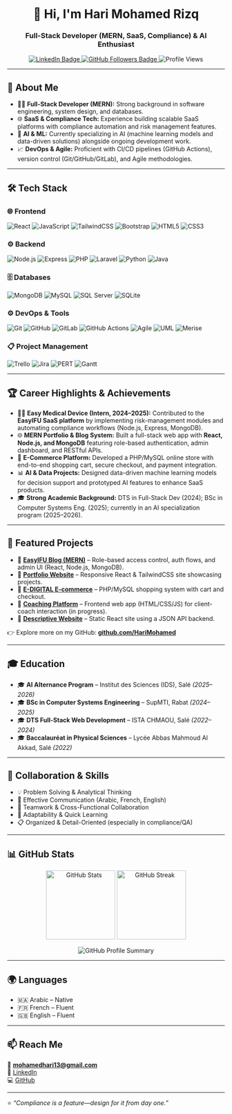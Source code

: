 <h1 align="center">👋 Hi, I'm Hari Mohamed Rizq</h1>
<h3 align="center">Full-Stack Developer (MERN, SaaS, Compliance) & AI Enthusiast</h3>

<p align="center">
  <a href="https://www.linkedin.com/in/mohamed-rizq-hari-4a6416249/">
    <img src="https://img.shields.io/badge/-LinkedIn-blue?style=flat-square&logo=linkedin" alt="LinkedIn Badge"/>
  </a>
  <a href="https://github.com/HariMohamed">
    <img src="https://img.shields.io/github/followers/HariMohamed?label=Follow&style=social" alt="GitHub Followers Badge"/>
  </a>
  <img src="https://komarev.com/ghpvc/?username=HariMohamed&style=flat-square&color=blue" alt="Profile Views"/>
</p>

---

## 🚀 About Me
- 👨‍💻 **Full-Stack Developer (MERN):** Strong background in software engineering, system design, and databases. 
- 🌐 **SaaS & Compliance Tech:** Experience building scalable SaaS platforms with compliance automation and risk management features.
- 🤖 **AI & ML:** Currently specializing in AI (machine learning models and data-driven solutions) alongside ongoing development work.
- 📈 **DevOps & Agile:** Proficient with CI/CD pipelines (GitHub Actions), version control (Git/GitHub/GitLab), and Agile methodologies.

---

## 🛠️ Tech Stack

### 🌐 Frontend  
![React](https://img.shields.io/badge/-React-61DAFB?style=for-the-badge&logo=react&logoColor=000) 
![JavaScript](https://img.shields.io/badge/-JavaScript-F7DF1E?style=for-the-badge&logo=javascript&logoColor=000) 
![TailwindCSS](https://img.shields.io/badge/-TailwindCSS-38B2AC?style=for-the-badge&logo=tailwind-css&logoColor=fff) 
![Bootstrap](https://img.shields.io/badge/-Bootstrap-7952B3?style=for-the-badge&logo=bootstrap&logoColor=fff) 
![HTML5](https://img.shields.io/badge/-HTML5-E34F26?style=for-the-badge&logo=html5&logoColor=fff) 
![CSS3](https://img.shields.io/badge/-CSS3-1572B6?style=for-the-badge&logo=css3&logoColor=fff)

### ⚙️ Backend  
![Node.js](https://img.shields.io/badge/-Node.js-43853D?style=for-the-badge&logo=node.js&logoColor=fff) 
![Express](https://img.shields.io/badge/-Express.js-000?style=for-the-badge&logo=express&logoColor=fff) 
![PHP](https://img.shields.io/badge/-PHP-777BB4?style=for-the-badge&logo=php&logoColor=fff) 
![Laravel](https://img.shields.io/badge/-Laravel-FF2D20?style=for-the-badge&logo=laravel&logoColor=fff) 
![Python](https://img.shields.io/badge/-Python-3776AB?style=for-the-badge&logo=python&logoColor=fff) 
![Java](https://img.shields.io/badge/-Java-ED8B00?style=for-the-badge&logo=java&logoColor=fff)

### 🗄️ Databases  
![MongoDB](https://img.shields.io/badge/-MongoDB-4EA94B?style=for-the-badge&logo=mongodb&logoColor=fff) 
![MySQL](https://img.shields.io/badge/-MySQL-4479A1?style=for-the-badge&logo=mysql&logoColor=fff) 
![SQL Server](https://img.shields.io/badge/-SQL%20Server-CC2927?style=for-the-badge&logo=microsoftsqlserver&logoColor=fff) 
![SQLite](https://img.shields.io/badge/-SQLite-003B57?style=for-the-badge&logo=sqlite&logoColor=fff)

### ⚙️ DevOps & Tools  
![Git](https://img.shields.io/badge/-Git-F05032?style=for-the-badge&logo=git&logoColor=fff) 
![GitHub](https://img.shields.io/badge/-GitHub-181717?style=for-the-badge&logo=github&logoColor=fff) 
![GitLab](https://img.shields.io/badge/-GitLab-FC6D26?style=for-the-badge&logo=gitlab&logoColor=fff) 
![GitHub Actions](https://img.shields.io/badge/-GitHub%20Actions-2088FF?style=for-the-badge&logo=github-actions&logoColor=fff) 
![Agile](https://img.shields.io/badge/-Agile-2496ED?style=for-the-badge&logo=scrumalliance&logoColor=fff) 
![UML](https://img.shields.io/badge/-UML-02569B?style=for-the-badge) 
![Merise](https://img.shields.io/badge/-Merise-00A98F?style=for-the-badge)

### 📋 Project Management  
![Trello](https://img.shields.io/badge/-Trello-0052CC?style=for-the-badge&logo=trello&logoColor=fff) 
![Jira](https://img.shields.io/badge/-Jira-0052CC?style=for-the-badge&logo=jira&logoColor=fff) 
![PERT](https://img.shields.io/badge/-PERT%20Charts-FF9800?style=for-the-badge) 
![Gantt](https://img.shields.io/badge/-Gantt%20Charts-6A1B9A?style=for-the-badge)

---

## 🏆 Career Highlights & Achievements
- 👨‍💻 **Easy Medical Device (Intern, 2024–2025):** Contributed to the **EasyIFU SaaS platform** by implementing risk-management modules and automating compliance workflows (Node.js, Express, MongoDB).
- 🌐 **MERN Portfolio & Blog System:** Built a full-stack web app with **React, Node.js, and MongoDB** featuring role-based authentication, admin dashboard, and RESTful APIs.
- 🛒 **E-Commerce Platform:** Developed a PHP/MySQL online store with end-to-end shopping cart, secure checkout, and payment integration.
- 📊 **AI & Data Projects:** Designed data-driven machine learning models for decision support and prototyped AI features to enhance SaaS products.
- 🎓 **Strong Academic Background:** DTS in Full-Stack Dev (2024); BSc in Computer Systems Eng. (2025); currently in an AI specialization program (2025–2026).

---

## 📌 Featured Projects
- 🔹 [**EasyIFU Blog (MERN)**](https://github.com/HariMohamed/Blog-System-interns) – Role-based access control, auth flows, and admin UI (React, Node.js, MongoDB).  
- 🔹 [**Portfolio Website**](https://v0-professional-portfolio-website-six-sable.vercel.app/) – Responsive React & TailwindCSS site showcasing projects.  
- 🔹 [**E-DIGITAL E-commerce**](https://github.com/HariMohamed/E-DIGITAL) – PHP/MySQL shopping system with cart and checkout.  
- 🔹 [**Coaching Platform**](#) – Frontend web app (HTML/CSS/JS) for client-coach interaction (in progress).  
- 🔹 [**Descriptive Website**](https://github.com/HariMohamed/react-app) – Static React site using a JSON API backend.  

👉 Explore more on my GitHub: [**github.com/HariMohamed**](https://github.com/HariMohamed)

---

## 🎓 Education
- 🎓 **AI Alternance Program** – Institut des Sciences (IDS), Salé *(2025–2026)*  
- 🎓 **BSc in Computer Systems Engineering** – SupMTI, Rabat *(2024–2025)*  
- 🎓 **DTS Full-Stack Web Development** – ISTA CHMAOU, Salé *(2022–2024)*  
- 🎓 **Baccalauréat in Physical Sciences** – Lycée Abbas Mahmoud Al Akkad, Salé *(2022)*  

---

## 🤝 Collaboration & Skills
- 💡 Problem Solving & Analytical Thinking  
- 📢 Effective Communication (Arabic, French, English)  
- 🤝 Teamwork & Cross-Functional Collaboration  
- 🚀 Adaptability & Quick Learning  
- 📋 Organized & Detail-Oriented (especially in compliance/QA)  

---

## 📊 GitHub Stats
<p align="center">
  <img src="https://github-readme-stats.vercel.app/api?username=HariMohamed&show_icons=true&theme=tokyonight" alt="GitHub Stats" height="160"/>
  <img src="https://github-readme-streak-stats.herokuapp.com/?user=HariMohamed&theme=tokyonight" alt="GitHub Streak" height="160"/>
</p>

<p align="center">
  <img src="https://github-profile-summary-cards.vercel.app/api/cards/profile-details?username=HariMohamed&theme=tokyonight" alt="GitHub Profile Summary"/>
</p>

---

## 🌍 Languages
- 🇲🇦 Arabic – Native  
- 🇫🇷 French – Fluent  
- 🇬🇧 English – Fluent  

---

## 📫 Reach Me
📧 **mohamedhari13@gmail.com**  
💼 [LinkedIn](https://www.linkedin.com/in/mohamed-rizq-hari-4a6416249/)  
💻 [GitHub](https://github.com/HariMohamed)  

---

⭐ *“Compliance is a feature—design for it from day one.”*  
